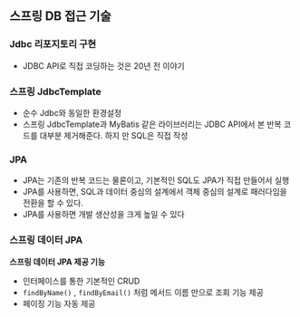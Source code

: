 ## 스프링 DB 접근 기술

### Jdbc 리포지토리 구현

- JDBC API로 직접 코딩하는 것은 20년 전 이야기

### 스프링 JdbcTemplate
- 순수 Jdbc와 동일한 환경설정
- 스프링 JdbcTemplate과 MyBatis 같은 라이브러리는 JDBC API에서 본 반복 코드를 대부분 제거해준다. 하지 만 SQL은 직접 작성


### JPA
- JPA는 기존의 반복 코드는 물론이고, 기본적인 SQL도 JPA가 직접 만들어서 실행
- JPA를 사용하면, SQL과 데이터 중심의 설계에서 객체 중심의 설계로 패러다임을 전환을 할 수 있다. 
- JPA를 사용하면 개발 생산성을 크게 높일 수 있다

### 스프링 데이터 JPA
**스프링 데이터 JPA 제공 기능** 
- 인터페이스를 통한 기본적인 CRUD
- `findByName()` , `findByEmail()` 처럼 메서드 이름 만으로 조회 기능 제공 
- 페이징 기능 자동 제공

